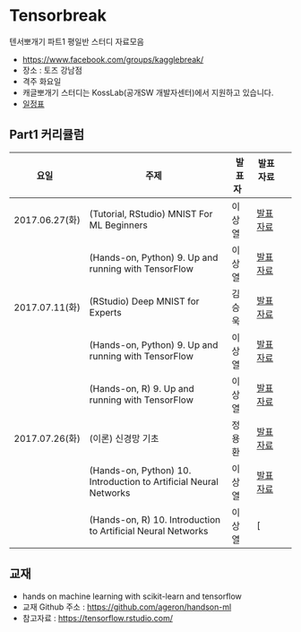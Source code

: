 # Tensorbreak

텐서뽀개기 파트1 평일반 스터디 자료모음

* https://www.facebook.com/groups/kagglebreak/
* 장소 : 토즈 강남점 
* 격주 화요일 
* 캐글뽀개기 스터디는 KossLab(공개SW 개발자센터)에서 지원하고 있습니다.
* [일정표](https://docs.google.com/spreadsheets/d/1a61w8NwSECxeX1vextoU9-oeTqfdofm63Z0d15JQ7hs/edit#gid=0)


## Part1 커리큘럼
|요일   |주제   |발표자   |발표자료   |   |
|---|---|---|---|---|
|2017.06.27(화)|(Tutorial, RStudio) MNIST For ML Beginners |이상열|[발표자료](https://htmlpreview.github.io/?https://github.com/KaggleBreak/tensorbreak/blob/master/part1/Rstudio_Tensorflow/mnist_beginners/tutorial_rstudio_mnist_20170627.html)
||(Hands-on, Python) 9. Up and running with TensorFlow |이상열 |[발표자료](https://github.com/KaggleBreak/tensorbreak/blob/master/part1/hands_on_ml/chapter9/Up_and_running_with_TensorFlow_Python.ipynb)
|2017.07.11(화)|(RStudio) Deep MNIST for Experts |김승욱|[발표자료](https://htmlpreview.github.io/?https://github.com/KaggleBreak/tensorbreak/blob/master/part1/Rstudio_Tensorflow/mnist_Experts/%5BTensorBreak%5D_KimSeungWook_170712.html)
||(Hands-on, Python) 9. Up and running with TensorFlow |이상열 |[발표자료](https://github.com/KaggleBreak/tensorbreak/blob/master/part1/hands_on_ml/chapter9/Up_and_running_with_TensorFlow_Python.ipynb)
||(Hands-on, R) 9. Up and running with TensorFlow |이상열 |[발표자료](https://github.com/KaggleBreak/tensorbreak/blob/master/part1/hands_on_ml/chapter9/chapter_9_trans_Rcode.R)
|2017.07.26(화)|(이론) 신경망 기초 |정용환|[발표자료](https://github.com/KaggleBreak/tensorbreak/blob/master/part1/basic_theory/20170725/%ED%85%90%EC%84%9C%EB%BD%80%EA%B0%9C%EA%B8%B0_%EC%8B%A0%EA%B2%BD%EB%A7%9D%EA%B8%B0%EC%B4%88_ver001.pptx)
||(Hands-on, Python) 10. Introduction to Artificial Neural Networks |이상열 |[발표자료](https://github.com/KaggleBreak/tensorbreak/blob/master/part1/hands_on_ml/chapter10/10_Introduction%20to%20Artificial%20Neural%20Networks.ipynb)
||(Hands-on, R) 10. Introduction to Artificial Neural Networks |이상열 |[


## 교재
* hands on machine learning with scikit-learn and tensorflow
* 교재 Github 주소 : https://github.com/ageron/handson-ml
* 참고자료 : https://tensorflow.rstudio.com/

